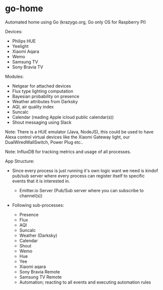 # go-home

Automated home using Go (krazygo.org, Go only OS for Raspberry PI)

Devices:
- Philips HUE
- Yeelight
- Xiaomi Aqara
- Wemo
- Samsung TV
- Sony Bravia TV

Modules:
- Netgear for attached devices
- Flux type lighting computation
- Bayesian probability on presence
- Weather attributes from Darksky
- AQI, air quality index
- Suncalc
- Calendar (reading Apple icloud public calendar(s))
- Shout messaging using Slack

Note:
  There is a HUE emulator (Java, NodeJS), this could be used to have Alexa control virtual devices like 
  the Xiaomi Gateway light, our DualWiredWallSwitch, Power Plug etc..

Note:
  InfluxDB for tracking metrics and usage of all processes.

App Structure:
- Since every process is just running it's own logic want we need is kindof pub/sub server where every process
  can register itself to specific events that it is interested in.
  - Emitter.io Server (Pub/Sub server where you can subscribe to channel(s))

- Following sub-processes:
  - Presence
  - Flux
  - AQI
  - Suncalc
  - Weather (Darksky)
  - Calendar
  - Shout
  - Wemo
  - Hue
  - Yee
  - Xiaomi aqara
  - Sony Bravia Remote
  - Samsung TV Remote
  - Automation; reacting to all events and executing automation rules
